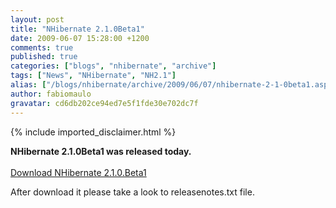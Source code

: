 ```yaml
---
layout: post
title: "NHibernate 2.1.0Beta1"
date: 2009-06-07 15:28:00 +1200
comments: true
published: true
categories: ["blogs", "nhibernate", "archive"]
tags: ["News", "NHibernate", "NH2.1"]
alias: ["/blogs/nhibernate/archive/2009/06/07/nhibernate-2-1-0beta1.aspx"]
author: fabiomaulo
gravatar: cd6db202ce94ed7e5f1fde30e702dc7f
---
```

{% include imported_disclaimer.html %}
<p><strong>NHibernate 2.1.0Beta1 was released today.</strong>     <br />    <br /><a target="_blank" href="https://sourceforge.net/project/showfiles.php?group_id=73818">Download NHibernate 2.1.0.Beta1</a></p>
<p>After download it please take a look to releasenotes.txt file.</p>
